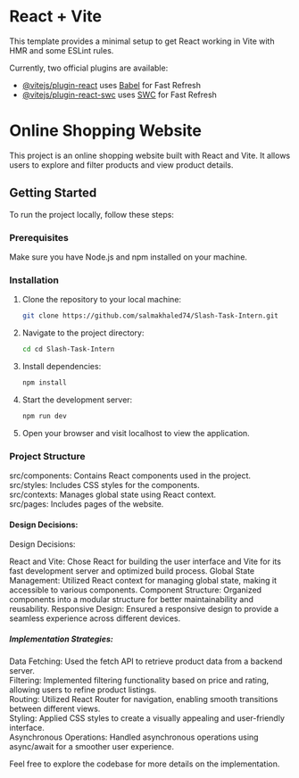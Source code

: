 # React + Vite

This template provides a minimal setup to get React working in Vite with HMR and some ESLint rules.

Currently, two official plugins are available:

- [@vitejs/plugin-react](https://github.com/vitejs/vite-plugin-react/blob/main/packages/plugin-react/README.md) uses [Babel](https://babeljs.io/) for Fast Refresh
- [@vitejs/plugin-react-swc](https://github.com/vitejs/vite-plugin-react-swc) uses [SWC](https://swc.rs/) for Fast Refresh

# Online Shopping Website

This project is an online shopping website built with React and Vite. It allows users to explore and filter products and view product details.

## Getting Started

To run the project locally, follow these steps:

### Prerequisites

Make sure you have Node.js and npm installed on your machine.

### Installation

1. Clone the repository to your local machine:


   ```bash
   git clone https://github.com/salmakhaled74/Slash-Task-Intern.git

2. Navigate to the project directory:
   

   ```bash
   cd cd Slash-Task-Intern


4. Install dependencies:


   ```bash
   npm install
   
5. Start the development server:


   ```bash
   npm run dev


6. Open your browser and visit localhost to view the application.

### Project Structure
src/components: Contains React components used in the project.  
src/styles: Includes CSS styles for the components.  
src/contexts: Manages global state using React context.  
src/pages: Includes pages of the website.  

#### Design Decisions:

Design Decisions:

React and Vite: Chose React for building the user interface and Vite for its fast development server and optimized build process.
Global State Management: Utilized React context for managing global state, making it accessible to various components.
Component Structure: Organized components into a modular structure for better maintainability and reusability.
Responsive Design: Ensured a responsive design to provide a seamless experience across different devices.





##### Implementation Strategies:

Data Fetching: Used the fetch API to retrieve product data from a backend server.  
Filtering: Implemented filtering functionality based on price and rating, allowing users to refine product listings.  
Routing: Utilized React Router for navigation, enabling smooth transitions between different views.  
Styling: Applied CSS styles to create a visually appealing and user-friendly interface.  
Asynchronous Operations: Handled asynchronous operations using async/await for a smoother user experience.

Feel free to explore the codebase for more details on the implementation.

